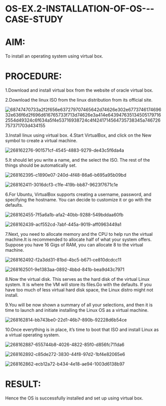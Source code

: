 # OS-EX.2-INSTALLATION-OF-OS---CASE-STUDY

# AIM:

To install an operating system using virtual box.



# PROCEDURE:

1.Download and install virtual box from the website of oracle virtual box.

2.Download the linux ISO from the linux distribution from its official site.

![68747470733a2f2f656e637279707465642d74626e302e677374617469632e636f6d2f696d616765733f713d74626e3a414e6439476351345051797162554d49324c6f634a5f4e53716938724c4f4241714564735738345a746726757371703d434155](https://github.com/prithviraj5703/OS-EX.2-INSTALLATION-OF-OS---CASE-STUDY/assets/121418418/3140eceb-2f93-4663-b455-f5e8966a2886)

3.Install linux using virtual box.
4.Start VirtualBox, and click on the New symbol to create a virtual machine.

![268162276-901571cf-4545-4883-9279-de43c5f6da4a](https://github.com/prithviraj5703/OS-EX.2-INSTALLATION-OF-OS---CASE-STUDY/assets/121418418/ce54e047-717b-4143-a356-7a26ae85952a)

5.It should let you write a name, and the select the ISO. The rest of the things should be automatically set.

![268162395-c1890e07-240d-4f48-86a6-b695a95b09bd](https://github.com/prithviraj5703/OS-EX.2-INSTALLATION-OF-OS---CASE-STUDY/assets/121418418/48ee8cce-aef7-4180-9a53-38005b67864b)

![268162411-3016dcf3-c1fe-419b-bb87-9623f7671c1e](https://github.com/prithviraj5703/OS-EX.2-INSTALLATION-OF-OS---CASE-STUDY/assets/121418418/433a67ce-b818-4fb8-b7e1-2ea0e2cd3a5e)

6.For Ubuntu, VirtualBox supports creating a username, password, and specifying the hostname. You can decide to customize it or go with the defaults.

![268162455-7f5a6a1b-afa2-40bb-9288-549bddaa60fb](https://github.com/prithviraj5703/OS-EX.2-INSTALLATION-OF-OS---CASE-STUDY/assets/121418418/e9c353b1-9cb6-43be-a0b1-083a74773851)

![268162439-acf552cd-7abf-445a-9019-aff0963449a1](https://github.com/prithviraj5703/OS-EX.2-INSTALLATION-OF-OS---CASE-STUDY/assets/121418418/48719eb0-3621-4d4a-af91-c18a06ddd3d2)

7.Next, you need to allocate memory and the CPU to help run the virtual machine.It is recommended to allocate half of what your system offers. Suppose you have 16 Gigs of RAM, you can allocate 8 to the virtual machine.

![268162492-f2a3dd31-81bd-4bc5-b671-ce810dcdcc11](https://github.com/prithviraj5703/OS-EX.2-INSTALLATION-OF-OS---CASE-STUDY/assets/121418418/46a82f54-464e-40e7-913c-3f7674e50222)

![268162501-9e1383aa-0892-4bbd-841b-bea9d43c7971](https://github.com/prithviraj5703/OS-EX.2-INSTALLATION-OF-OS---CASE-STUDY/assets/121418418/40bc2d9d-2f6f-4a36-83f8-ba2f41de6a65)

8.Now the virtual disk. This serves as the hard disk of the virtual Linux system. It is where the VM will store its files.Go with the defaults. If you have too much of less virtual hard disk space, the Linux distro might not install.

9.You will be now shown a summary of all your selections, and then it is time to launch and initiate installing the Linux OS as a virtual machine.

![268162814-bb743be0-22d1-46b7-890b-92228d6b54ce](https://github.com/prithviraj5703/OS-EX.2-INSTALLATION-OF-OS---CASE-STUDY/assets/121418418/924fe1df-b038-47e8-93ce-92a86fc57377)

10.Once everything is in place, it’s time to boot that ISO and install Linux as a virtual operating system.

![268162887-655744b8-4026-4822-85f0-d856fc711da6](https://github.com/prithviraj5703/OS-EX.2-INSTALLATION-OF-OS---CASE-STUDY/assets/121418418/29f2b13e-5663-462e-9bf9-646b8506036b)

![268162892-c85de272-3830-44f8-97d2-1bf4e82065e6](https://github.com/prithviraj5703/OS-EX.2-INSTALLATION-OF-OS---CASE-STUDY/assets/121418418/3d238682-4602-49bd-ab72-7516f6dea9dd)

![268162862-ecb12a72-b434-4e18-ae94-1003d6138b97](https://github.com/prithviraj5703/OS-EX.2-INSTALLATION-OF-OS---CASE-STUDY/assets/121418418/70930370-7b54-431a-af45-d85f253148b4)





# RESULT:

Hence the OS is successfully installed and set up using virtual box.

